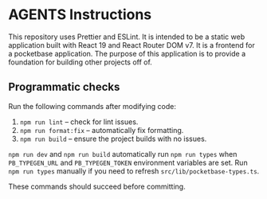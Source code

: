 # AGENTS Instructions

This repository uses Prettier and ESLint. It is intended to be a static web application built with React 19 and React Router DOM v7. It is a frontend for a pocketbase application. The purpose of this application is to provide a foundation for building other projects off of.

## Programmatic checks

Run the following commands after modifying code:

1. `npm run lint` – check for lint issues.
2. `npm run format:fix` – automatically fix formatting.
3. `npm run build` – ensure the project builds with no issues.

`npm run dev` and `npm run build` automatically run `npm run types` when
`PB_TYPEGEN_URL` and `PB_TYPEGEN_TOKEN` environment variables are set. Run
`npm run types` manually if you need to refresh `src/lib/pocketbase-types.ts`.

These commands should succeed before committing.
